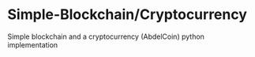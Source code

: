 # Simple-Blockchain/Cryptocurrency

Simple blockchain and a cryptocurrency (AbdelCoin) python implementation

